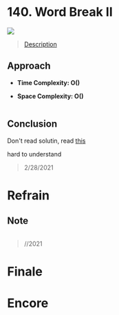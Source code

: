 # 140. Word Break II

![](https://img.shields.io/badge/Difficulty-Hard-%23d9534f)

> [Description](https://leetcode.com/problems/word-break-ii/)


## Approach

- **Time Complexity: O()**

- **Space Complexity: O()**

```python

```

## Conclusion

Don't read solutin, read [this](https://leetcode.com/problems/word-break-ii/discuss/44311/Python-easy-to-understand-solution)

hard to understand

> 2/28/2021

# Refrain

## Note

```python

```

> //2021

# Finale

# Encore
